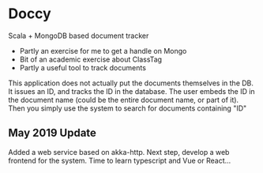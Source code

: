 # Doccy
Scala + MongoDB based document tracker

- Partly an exercise for me to get a handle on Mongo
- Bit of an academic exercise about ClassTag
- Partly a useful tool to track documents

This application does not actually put the documents themselves in the DB. It issues an ID, and tracks the ID in the database. The user embeds the ID in the document name (could be the entire document name, or part of it). Then you simply use the system to search for documents containing "ID"

## May 2019 Update
Added a web service based on akka-http. Next step, develop a web frontend for the system. Time to learn typescript and Vue or React...
